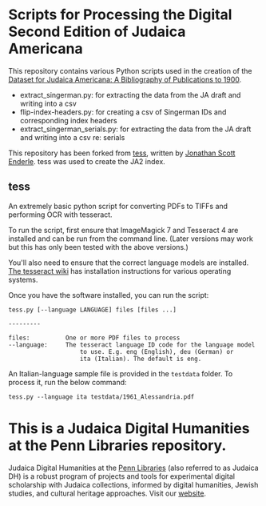 # Scripts for Processing the Digital Second Edition of Judaica Americana

This repository contains various Python scripts used in the creation of the [Dataset for Judaica Americana: A Bibliography of Publications to 1900](https://repository.upenn.edu/judaica_americana/2/). 
- extract_singerman.py: for extracting the data from the JA draft and writing into a csv 
- flip-index-headers.py: for creating a csv of Singerman IDs and corresponding index headers
- extract_singerman_serials.py: for extracting the data from the JA draft and writing into a csv re: serials

This repository has been forked from [tess](https://github.com/senderle/tess), written by [Jonathan Scott Enderle](https://github.com/senderle). tess was used to create the JA2 index.

## tess

An extremely basic python script for converting PDFs to TIFFs and 
performing OCR with tesseract.

To run the script, first ensure that ImageMagick 7 and Tesseract 4 are 
installed and can be run from the command line. (Later versions may work but
this has only been tested with the above versions.)

You'll also need to ensure that the correct language models are installed.
[The tesseract wiki](https://github.com/tesseract-ocr/tesseract/wiki)
has installation instructions for various operating systems.

Once you have the software installed, you can run the script:

    tess.py [--language LANGUAGE] files [files ...]

    ---------

    files:          One or more PDF files to process
    --language:     The tesseract language ID code for the language model
                        to use. E.g. eng (English), deu (German) or 
                        ita (Italian). The default is eng.

An Italian-language sample file is provided in the `testdata` folder. To 
process it, run the below command:

    tess.py --language ita testdata/1961_Alessandria.pdf

# This is a Judaica Digital Humanities at the Penn Libraries repository.
Judaica Digital Humanities at the <a href="http://library.upenn.edu">Penn Libraries</a> (also referred to as Judaica DH) is a robust program of projects and tools for experimental digital scholarship with Judaica collections, informed by digital humanities, Jewish studies, and cultural heritage approaches. Visit our [website](judaicadh.github.io).
